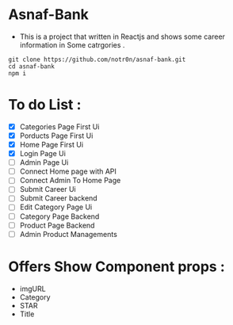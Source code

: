 # Asnaf-Bank
- This is a project that written in Reactjs and shows some career information in Some catrgories .
```
git clone https://github.com/notr0n/asnaf-bank.git
cd asnaf-bank
npm i
```
# To do List :

- [x] Categories Page First Ui
- [x] Porducts Page First Ui
- [x] Home Page First Ui
- [x] Login Page Ui
- [ ] Admin Page Ui
- [ ] Connect Home page with API
- [ ] Connect Admin To Home Page
- [ ] Submit Career Ui 
- [ ] Submit Career backend 
- [ ] Edit Category Page Ui 
- [ ] Category Page Backend
- [ ] Product Page Backend
- [ ] Admin Product Managements

# Offers Show Component props :
- imgURL
- Category
- STAR
- Title
